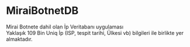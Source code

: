 # MiraiBotnetDB
Mirai Botnete dahil olan İp Veritabanı uygulaması</br> 
Yaklaşık 109 Bin Uniq İp (ISP, tespit tarihi, Ülkesi vb) bilgileri ile birlikte yer almaktadır.
